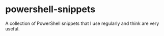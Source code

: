 # powershell-snippets
A collection of PowerShell snippets that I use regularly and think are very useful.
